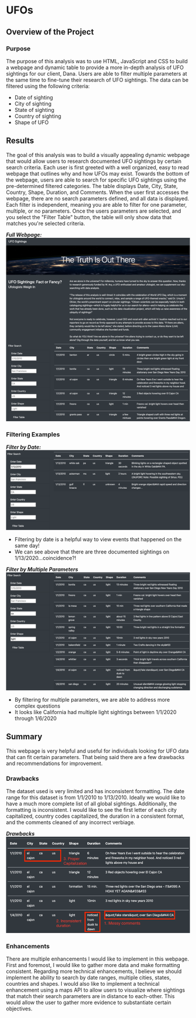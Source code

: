 # UFOs
## Overview of the Project
### Purpose
The purpose of this analysis was to use HTML, JavaScript and CSS to build a webpage and dynamic table to provide a more in-depth analysis of UFO sightings for our client, Dana. Users are able to filter multiple parameters at the same time to fine-tune their research of UFO sightings. The data can be filtered using the following criteria:
- Date of sighting
- City of sighting
- State of sighting
- Country of sighting
- Shape of UFO

## Results
The goal of this analysis was to build a visually appealing dynamic webpage that would allow users to research  documented UFO sightings by certain search criteria. Each user is first greeted with a well organized, easy to read webpage that outlines why and how UFOs may exist. Towards the bottom of the webpage, users are able to search for specific UFO sightings using the pre-determined filtered categories. The table displays Date, City, State, Country, Shape, Duration, and Comments. When the user first accesses the webpage, there are no search parameters defined, and all data is displayed. Each filter is independent, meaning you are able to filter for one parameter, multiple, or no parameters. Once the users parameters are selected, and you select the "Filter Table" button, the table will only show data that matches you're selected criteria.

***Full Webpage:***
![](Screenshots/full_webpage.png)

### Filtering Examples
***Filter by Date:***
![](Screenshots/date_filter.png)
- Filtering by date is a helpful way to view events that happened on the same day!
- We can see above that there are three documented sightings on 1/13/2020...coincidence?!

***Filter by Multiple Parameters***
![](Screenshots/filter_multiple.png)
- By filtering for multiple parameters, we are able to address more complex questions
- It looks like California had multiple light sightings between 1/1/2020 through 1/6/2020

## Summary
This webpage is very helpful and useful for individuals looking for UFO data that can fit certain parameters. That being said there are a few drawbacks and recommendations for improvement.
### Drawbacks
The dataset used is very limited and has inconsistent formatting. The date range for this dataset is from 1/1/2010 to 1/13/2010. Ideally we would like to have a much more complete list of all global sightings. Additionally, the formatting is inconsistent. I would like to see the first letter of each city capitalized, country codes capitalized, the duration in a consistent format, and the comments cleaned of any incorrect verbiage.

***Drawbacks***
![](Screenshots/drawbacks.png)

### Enhancements
There are multiple enhancements I would like to implement in this webpage. First and foremost, I would like to gather more data and make formatting consistent. Regarding more technical enhancements, I believe we should implement he ability to search by date ranges, multiple cities, states, countries and shapes. I would also like to implement a technical enhancement using a maps API to allow users to visualize where sightings that match their search parameters are in distance to each-other. This would allow the user to gather more evidence to substantiate certain objectives.